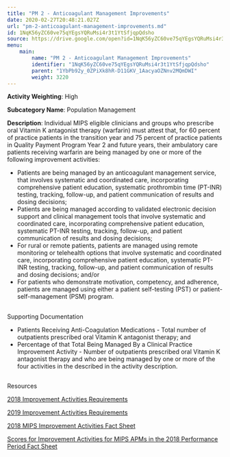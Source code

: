 ```yaml
---
title: "PM 2 - Anticoagulant Management Improvements"
date: 2020-02-27T20:48:21.027Z
url: "pm-2-anticoagulant-management-improvements.md"
id: 1NqK56yZC60ve75qYEgsYQRuMsi4r3t1YtSfjqpQdsho
source: https://drive.google.com/open?id=1NqK56yZC60ve75qYEgsYQRuMsi4r3t1YtSfjqpQdsho
menu:
    main:
        name: "PM 2 - Anticoagulant Management Improvements"
        identifier: "1NqK56yZC60ve75qYEgsYQRuMsi4r3t1YtSfjqpQdsho"
        parent: "1YbPb92y_0ZPiXk8hR-D11GKV_1AacyaOZNnv2MQmDWI"
        weight: 3220
---
```









**Activity Weighting**: High

**Subcategory Name**: Population Management

**Description**: Individual MIPS eligible clinicians and groups who prescribe oral Vitamin K antagonist therapy (warfarin) must attest that, for 60 percent of practice patients in the transition year and 75 percent of practice patients in Quality Payment Program Year 2 and future years, their ambulatory care patients receiving warfarin are being managed by one or more of the following improvement activities:

* Patients are being managed by an anticoagulant management service, that involves systematic and coordinated care, incorporating comprehensive patient education, systematic prothrombin time (PT-INR) testing, tracking, follow-up, and patient communication of results and dosing decisions;
* Patients are being managed according to validated electronic decision support and clinical management tools that involve systematic and coordinated care, incorporating comprehensive patient education, systematic PT-INR testing, tracking, follow-up, and patient communication of results and dosing decisions;
* For rural or remote patients, patients are managed using remote monitoring or telehealth options that involve systematic and coordinated care, incorporating comprehensive patient education, systematic PT-INR testing, tracking, follow-up, and patient communication of results and dosing decisions; and/or
* For patients who demonstrate motivation, competency, and adherence, patients are managed using either a patient self-testing (PST) or patient-self-management (PSM) program.







## 

Supporting Documentation

* Patients Receiving Anti-Coagulation Medications - Total number of outpatients prescribed oral Vitamin K antagonist therapy; and 
* Percentage of that Total Being Managed By a Clinical Practice Improvement Activity - Number of outpatients prescribed oral Vitamin K antagonist therapy and who are being managed by one or more of the four activities in the described in the activity description.







## 

Resources

[2018 Improvement Activities Requirements](https://qpp.cms.gov/mips/improvement-activities?py=2018)

[2019 Improvement Activities Requirements](https://qpp.cms.gov/mips/improvement-activities?py=2019)

[2018 MIPS Improvement Activities Fact Sheet](https://qpp.cms.gov/resource/2018%20MIPS%20Improvement%20Activities%20Fact%20Sheet)

[Scores for Improvement Activities for MIPS APMs in the 2018 Performance Period Fact Sheet](https://qpp.cms.gov/resource/2018%20MIPS%20APMs%20improvement%20Activities%20scores%20fact%20sheet)

